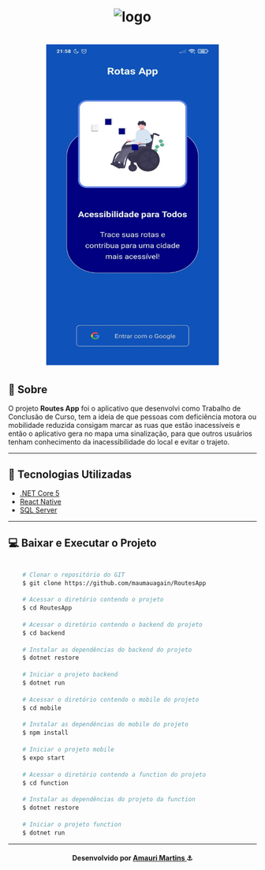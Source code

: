 <h1 align="center">
    <img height="100" width="100" src="./mobile/assets/iconWheel.png" alt="logo" />
</h1>

<h1 align="center">
    <img height="650" width="350"src="./media/signin.jpeg" alt="Sign In"/>
</h1>

## 📝 Sobre

O projeto **Routes App** foi o aplicativo que desenvolvi como Trabalho de Conclusão de Curso, tem a ideia de que pessoas com deficiência motora ou mobilidade reduzida consigam marcar as ruas que estão inacessíveis e então o aplicativo gera no mapa uma sinalização, para que outros usuários tenham conhecimento da inacessibilidade do local e evitar o trajeto.

---

## 🚀 Tecnologias Utilizadas

- [.NET Core 5](https://learn.microsoft.com/pt-br/dotnet/core/whats-new/dotnet-5)
- [React Native](https://reactnative.dev)
- [SQL Server](https://www.microsoft.com/pt-br/sql-server/sql-server-2019?SilentAuth=1&wa=wsignin1.0)

---

## 💻 Baixar e Executar o Projeto

```bash

    # Clonar o repositório do GIT
    $ git clone https://github.com/maumauagain/RoutesApp

    # Acessar o diretório contendo o projeto
    $ cd RoutesApp

    # Acessar o diretório contendo o backend do projeto
    $ cd backend 

    # Instalar as dependências do backend do projeto
    $ dotnet restore

    # Iniciar o projeto backend
    $ dotnet run

    # Acessar o diretório contendo o mobile do projeto
    $ cd mobile 

    # Instalar as dependências do mobile do projeto
    $ npm install

    # Iniciar o projeto mobile
    $ expo start

    # Acessar o diretório contendo a function do projeto
    $ cd function 

    # Instalar as dependências do projeto da function
    $ dotnet restore

    # Iniciar o projeto function
    $ dotnet run

```

---

<h4 align="center">
    Desenvolvido por <a href="https://www.linkedin.com/in/amauri-martins-júnior-73090a169" target="_blank">Amauri Martins </a> ⚓
</h4>
